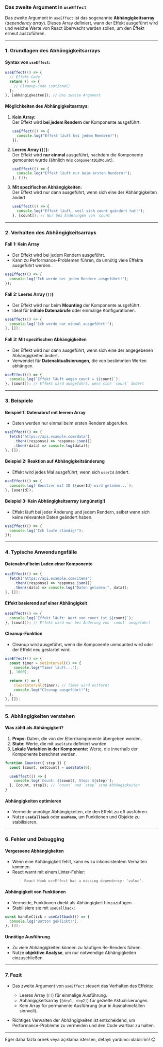### **Das zweite Argument in `useEffect`**

Das zweite Argument in `useEffect` ist das sogenannte **Abhängigkeitsarray** (*dependency array*). Dieses Array definiert, wann der Effekt ausgeführt wird und welche Werte von React überwacht werden sollen, um den Effekt erneut auszuführen.

---

### **1. Grundlagen des Abhängigkeitsarrays**

#### **Syntax von `useEffect`:**
```javascript
useEffect(() => {
  // Effekt-Code
  return () => {
    // Cleanup-Code (optional)
  };
}, [abhängigkeiten]); // Das zweite Argument
```

#### **Möglichkeiten des Abhängigkeitsarrays:**
1. **Kein Array:**  
   Der Effekt wird **bei jedem Rendern** der Komponente ausgeführt.

   ```javascript
   useEffect(() => {
     console.log("Effekt läuft bei jedem Rendern!");
   });
   ```

2. **Leeres Array (`[]`):**  
   Der Effekt wird **nur einmal** ausgeführt, nachdem die Komponente gemountet wurde (ähnlich wie `componentDidMount`).

   ```javascript
   useEffect(() => {
     console.log("Effekt läuft nur beim ersten Rendern!");
   }, []);
   ```

3. **Mit spezifischen Abhängigkeiten:**  
   Der Effekt wird nur dann ausgeführt, wenn sich eine der Abhängigkeiten ändert.

   ```javascript
   useEffect(() => {
     console.log("Effekt läuft, weil sich count geändert hat!");
   }, [count]); // Nur bei Änderungen von `count`
   ```

---

### **2. Verhalten des Abhängigkeitsarrays**

#### **Fall 1: Kein Array**
- Der Effekt wird bei jedem Rendern ausgeführt.
- Kann zu Performance-Problemen führen, da unnötig viele Effekte ausgeführt werden.

```javascript
useEffect(() => {
  console.log("Ich werde bei jedem Rendern ausgeführt!");
});
```

#### **Fall 2: Leeres Array (`[]`)**
- Der Effekt wird nur beim **Mounting** der Komponente ausgeführt.
- Ideal für **initiale Datenabrufe** oder einmalige Konfigurationen.

```javascript
useEffect(() => {
  console.log("Ich werde nur einmal ausgeführt!");
}, []);
```

#### **Fall 3: Mit spezifischen Abhängigkeiten**
- Der Effekt wird nur dann ausgeführt, wenn sich eine der angegebenen Abhängigkeiten ändert.
- Verwendet für **Datenaktualisierungen**, die von bestimmten Werten abhängen.

```javascript
useEffect(() => {
  console.log(`Effekt läuft wegen count = ${count}`);
}, [count]); // Effekt wird ausgeführt, wenn sich `count` ändert
```

---

### **3. Beispiele**

#### **Beispiel 1: Datenabruf mit leerem Array**
- Daten werden nur einmal beim ersten Rendern abgerufen.

```javascript
useEffect(() => {
  fetch("https://api.example.com/data")
    .then((response) => response.json())
    .then((data) => console.log(data));
}, []);
```

#### **Beispiel 2: Reaktion auf Abhängigkeitsänderung**
- Effekt wird jedes Mal ausgeführt, wenn sich `userId` ändert.

```javascript
useEffect(() => {
  console.log(`Benutzer mit ID ${userId} wird geladen...`);
}, [userId]);
```

#### **Beispiel 3: Kein Abhängigkeitsarray (ungünstig!)**
- Effekt läuft bei jeder Änderung und jedem Rendern, selbst wenn sich keine relevanten Daten geändert haben.

```javascript
useEffect(() => {
  console.log("Ich laufe ständig!");
});
```

---

### **4. Typische Anwendungsfälle**

#### **Datenabruf beim Laden einer Komponente**
```javascript
useEffect(() => {
  fetch("https://api.example.com/items")
    .then((response) => response.json())
    .then((data) => console.log("Daten geladen:", data));
}, []);
```

#### **Effekt basierend auf einer Abhängigkeit**
```javascript
useEffect(() => {
  console.log(`Effekt läuft: Wert von count ist ${count}`);
}, [count]); // Effekt wird nur bei Änderung von `count` ausgeführt
```

#### **Cleanup-Funktion**
- Cleanup wird ausgeführt, wenn die Komponente unmounted wird oder der Effekt neu gestartet wird.

```javascript
useEffect(() => {
  const timer = setInterval(() => {
    console.log("Timer läuft...");
  }, 1000);

  return () => {
    clearInterval(timer); // Timer wird entfernt
    console.log("Cleanup ausgeführt!");
  };
}, []);
```

---

### **5. Abhängigkeiten verstehen**

#### **Was zählt als Abhängigkeit?**
1. **Props:** Daten, die von der Elternkomponente übergeben werden.
2. **State:** Werte, die mit `useState` definiert wurden.
3. **Lokale Variablen in der Komponente:** Werte, die innerhalb der Komponente berechnet werden.

```javascript
function Counter({ step }) {
  const [count, setCount] = useState(0);

  useEffect(() => {
    console.log(`Count: ${count}, Step: ${step}`);
  }, [count, step]); // `count` und `step` sind Abhängigkeiten
}
```

#### **Abhängigkeiten optimieren**
- Vermeide unnötige Abhängigkeiten, die den Effekt zu oft ausführen.
- Nutze **`useCallback`** oder **`useMemo`**, um Funktionen und Objekte zu stabilisieren.

---

### **6. Fehler und Debugging**

#### **Vergessene Abhängigkeiten**
- Wenn eine Abhängigkeit fehlt, kann es zu inkonsistentem Verhalten kommen.
- React warnt mit einem Linter-Fehler:
  > `React Hook useEffect has a missing dependency: 'value'.`

#### **Abhängigkeit von Funktionen**
- Vermeide, Funktionen direkt als Abhängigkeit hinzuzufügen.
- Stabilisiere sie mit `useCallback`:

```javascript
const handleClick = useCallback(() => {
  console.log("Button geklickt!");
}, []);
```

#### **Unnötige Ausführung**
- Zu viele Abhängigkeiten können zu häufigen Re-Renders führen.
- Nutze **objektive Analyse**, um nur notwendige Abhängigkeiten einzuschließen.

---

### **7. Fazit**

- Das zweite Argument von `useEffect` steuert das Verhalten des Effekts:
  - Leeres Array (`[]`) für einmalige Ausführung.
  - Abhängigkeitsarray (`[dep1, dep2]`) für gezielte Aktualisierungen.
  - Kein Array für permanente Ausführung (nur in Ausnahmefällen sinnvoll).

- Richtiges Verwalten der Abhängigkeiten ist entscheidend, um Performance-Probleme zu vermeiden und den Code wartbar zu halten.

---

Eğer daha fazla örnek veya açıklama istersen, detaylı yardımcı olabilirim! 😊